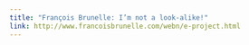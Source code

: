 ```yaml
---
title: "François Brunelle: I’m not a look-alike!"
link: http://www.francoisbrunelle.com/webn/e-project.html
---
```

